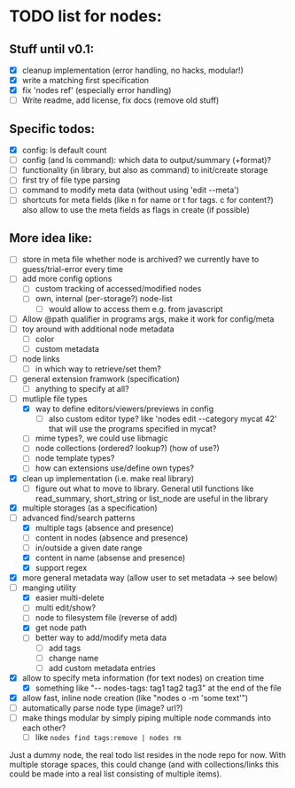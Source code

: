 # TODO list for nodes:

## Stuff until v0.1:

- [x] cleanup implementation (error handling, no hacks, modular!)
- [x] write a matching first specification
- [x] fix 'nodes ref' (especially error handling)
- [ ] Write readme, add license, fix docs (remove old stuff)

## Specific todos:

- [x] config: ls default count
- [ ] config (and ls command): which data to output/summary (+format)?
- [ ] functionality (in library, but also as command) to init/create storage
- [ ] first try of file type parsing
- [ ] command to modify meta data (without using 'edit --meta')
- [ ] shortcuts for meta fields (like n for name or t for tags. c for content?)
      also allow to use the meta fields as flags in create (if possible)

## More idea like:

- [ ] store in meta file whether node is archived? we currently have to
      guess/trial-error every time
- [ ] add more config options
  - [ ] custom tracking of accessed/modified nodes
  - [ ] own, internal (per-storage?) node-list
    - [ ] would allow to access them e.g. from javascript
- [ ] Allow @path qualifier in programs args, make it work for config/meta
- [ ] toy around with additional node metadata
  - [ ] color
  - [ ] custom metadata
- [ ] node links
  - [ ] in which way to retrieve/set them?
- [ ] general extension framwork (specification)
  - [ ] anything to specify at all?
- [ ] mutliple file types
  - [x] way to define editors/viewers/previews in config
  	 - [ ] also custom editor type? like 'nodes edit --category mycat 42'
	       that will use the programs specified in mycat?
  - [ ] mime types?, we could use libmagic
  - [ ] node collections (ordered? lookup?) (how of use?)
  - [ ] node template types?
  - [ ] how can extensions use/define own types?
- [x] clean up implementation (i.e. make real library)
  - [ ] figure out what to move to library. General util functions like
        read_summary, short_string or list_node are useful in the library
- [x] multiple storages (as a specification)
- [ ] advanced find/search patterns
  - [x] multiple tags (absence and presence)
  - [ ] content in nodes (absence and presence)
  - [ ] in/outside a given date range
  - [x] content in name (absense and presence)
  - [x] support regex
- [x] more general metadata way (allow user to set metadata -> see below)
- [ ] manging utility
  - [x] easier multi-delete
  - [ ] multi edit/show?
  - [ ] node to filesystem file (reverse of add)
  - [x] get node path
  - [ ] better way to add/modify meta data
    - [ ] add tags
	- [ ] change name
	- [ ] add custom metadata entries
- [x] allow to specify meta information (for text nodes) on creation time
  - [x] something like "-- nodes-tags: tag1 tag2 tag3" at the end of the file
- [x] allow fast, inline node creation (like "nodes o -m 'some text'")
- [ ] automatically parse node type (image? url?)
- [ ] make things modular by simply piping multiple node commands into each
      other?
  - [ ] like `nodes find tags:remove | nodes rm`

Just a dummy node, the real todo list resides in the node repo for now.
With multiple storage spaces, this could change (and with collections/links
this could be made into a real list consisting of multiple items).
